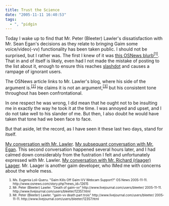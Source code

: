 ```yaml
---
title: Trust the Science
date: "2005-11-11 16:40:53"
tags:
  - ", "pidgin
---
```

Today I wake up to find that Mr. Peter (Bleeter) Lawler's dissatisfaction with Mr. Sean Egan's decisions as they relate to bringing Gaim some voice/video(-vv) functionality has been taken public.  I should not be surprised, but I rather was.   The first I knew of it was <a href="http://www.osnews.com/story.php?news_id=12615" title="Gaim Kills Off Gaim-VV Webcam Support?">this OSNews blurb<sup>[1]</sup></a>.  That in and of itself is likely, even had I not made the mistake of posting to the list about it, enough to ensure this reaches <a href="http://www.slashdot.org">slashdot</a> and causes a rampage of ignorant users.

The OSNews article links to Mr. Lawler's blog, where his side of the argument is.<sup><a href="http://www.livejournal.com/users/bleeter/12357.html" title="Death of gaim-vv">[2]</a></sup>  He claims it is not an argument,<sup><a href="http://www.livejournal.com/users/bleeter/12981.html" title="gaim-vv death part trois">[3]</a></sup> but his consistent tone throughout has been confrontational.

In one respect he was wrong, I did mean that he ought not to be insulting me in exactly the way he took it at the time.  I was annoyed and upset, and I do not take well to his slander of me.  But then, I also doubt he would have taken that tone had we been face to face.  

But that aside, let the record, as I have seen it these last two days, stand for itself.

<a href="http://www.schierer.org/~luke/gaimstuff/bleeteryaluser-2005-11-10.104519.html">My conversation with Mr. Lawler</a>.
<a href="http://www.schierer.org/~luke/gaimstuff/seanegn-2005-11-10.154044.html">My subsequant conversation with Mr. Egan</a>.  This second conversation happened several hours later, and I had calmed down considerably from the fustration I felt and unfortunately expressed with Mr. Lawler.
<a href="http://www.schierer.org/~luke/gaimstuff/rlaager-2005-11-11.093708.html">My conversation with Mr. Richard (rlaager) Laager</a>.  Mr. Laager is another gaim developer, who IMed me with concerns about the whole mess.


<font size="-2"><ol>
<li>Ms.  Eugenia Loli-Queru.  "Gaim Kills Off Gaim-VV Webcam Support?" OS News 2005-11-11.  http://www.osnews.com/story.php?news_id=12615</li>
<li>Mr. Peter (Bleeter) Lawler.  "Death of gaim-vv" http://www.livejournal.com/users/bleeter/ 2005-11-11.      http://www.livejournal.com/users/bleeter/12357.html</li>
<li>Mr. Peter (Bleeter) Lawler.  "gaim-vv death part trois" http://www.livejournal.com/users/bleeter/ 2005-11-11.      http://www.livejournal.com/users/bleeter/12357.html</li>
</ol></font>


